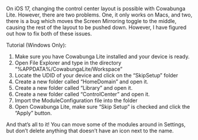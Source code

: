 On iOS 17, changing the control center layout is possible with Cowabunga Lite. However, there are two problems. One, it only works on Macs, and two, there is a bug which moves the Screen Mirroring toggle to the middle, causing the rest of the layout to be pushed down. However, I have figured out how to fix both of these issues.

Tutorial (Windows Only):

1. Make sure you have Cowabunga Lite installed and your device is ready.
2. Open File Explorer and type in the directory “%APPDATA%/CowabungaLite/Workspace”
3. Locate the UDID of your device and click on the “SkipSetup” folder
4. Create a new folder called “HomeDomain” and open it.
5. Create a new folder called “Library” and open it.
6. Create a new folder called “ControlCenter” and open it.
7. Import the ModuleConfiguration file into the folder 
8. Open Cowabunga Lite, make sure “Skip Setup” is checked and click the “Apply” button.


And that’s all to it! You can move some of the modules around in Settings, but don’t delete anything that doesn’t have an icon next to the name. 
